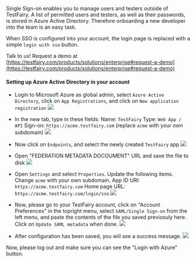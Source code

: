 
Single Sign-on enables you to manage users and testers outside of TestFairy. A list of permitted users and testers, as well as their passwords, is stored in Azure Active Directory. Therefore onboarding a new developer into the team is an easy task.

When SSO is configured into your account, the login page is replaced with a simple `login with sso` button.

Talk to us! Request a demo at [https://testfairy.com/products/solutions/enterprise#request-a-demo](https://testfairy.com/products/solutions/enterprise#request-a-demo)

#### Setting up Azure Active Directory in your account

- Login to Microsoft Azure as global admin, select `Azure Active Directory`, click on `App Registrations`, and click on `New application registration`
  ![](https://docs.testfairy.com/img/sso/azure/azure-1.png)
  
- In the new tab, type in these fields: 
  Name: `TestFairy`
  Type: `Web App / API`
  Sign-on: `https://acme.testfairy.com` (replace `acme` with your own subdomain)
  ![](https://docs.testfairy.com/img/sso/azure/azure-2.png)
  
- Now click on `Endpoints`, and select the newly created `TestFairy` app
  ![](https://docs.testfairy.com/img/sso/azure/azure-3.png)
  
- Open "FEDERATION METADATA DOCOUMENT" URL and save the file to disk
  ![](https://docs.testfairy.com/img/sso/azure/azure-4.png)
  
- Open `Settings` and select `Properties`. Update the following items. Change `acme` with your own subdomain.
  App ID URI: `https://acme.testfairy.com`
  Home page URL: `https://acme.testfairy.com/login/sso`
  ![](https://docs.testfairy.com/img/sso/azure/azure-5.png)
  
- Now, please go to your TestFairy account, click on "Account Preferences" in the topright menu, select `SAML/Single Sign-on` from the left menu, and paste the contents of the file you saved previosuly here. Click on `Update SAML metadata` when done.
  ![](https://docs.testfairy.com/img/sso/azure/azure-6.png)
  
- After configuration has been saved, you will see a success message.
  ![](https://docs.testfairy.com/img/sso/azure/azure-7.png)
  
Now, please log out and make sure you can see the "Login with Azure" button.
